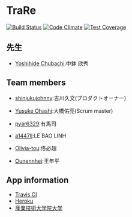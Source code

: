 TraRe
================

[![Build Status](https://travis-ci.org/SBR2015/TraRe.svg?branch=master)](https://travis-ci.org/SBR2015/TraRe)
[![Code Climate](https://codeclimate.com/github/Olivia-tou/TraRe/badges/gpa.svg)](https://codeclimate.com/github/Olivia-tou/TraRe)
[![Test Coverage](https://codeclimate.com/github/Olivia-tou/TraRe/badges/coverage.svg)](https://codeclimate.com/github/Olivia-tou/TraRe)

先生
---------------
- [Yoshihide Chubachi](https://github.com/ychubachi):中鉢 欣秀

Team members
---------------
- [shinjukujohnny](https://github.com/shinjukujohnny):吉川久文(プロダクトオーナー)

- [Yusuke Ohashi](https://github.com/yuchan):大橋佑亮(Scrum master)

- [pyar6329](https://github.com/pyar6329):有馬司

- [a1447ll](https://github.com/a1447ll):LE BAO LINH

- [Olivia-tou](https://github.com/Olivia-tou):佟必超

- [Ounennhei](https://github.com/Ounennhei):王年平

App information
---------------
- [Travis CI](https://travis-ci.org/Olivia-tou/TraRe)
- [Heroku](https://tranquil-hollows-4999.herokuapp.com/users/sign_in)
- [産業技術大学院大学](http://aiit.ac.jp/)
